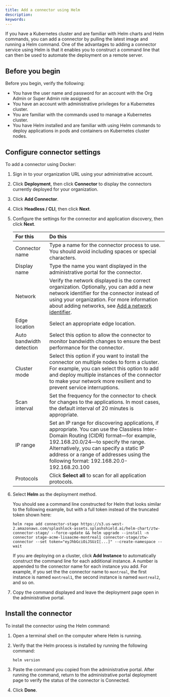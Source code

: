 ```yaml
---
title: Add a connector using Helm
description:
keywords:
---
```


If you have a Kubernetes cluster and are familiar with Helm charts and Helm commands, you can add a connector by pulling the latest image and running a Helm command.
One of the advantages to adding a connector service using Helm is that it enables you to construct a command line that can then be used to automate the deployment on a remote server.

## Before you begin

Before you begin, verify the following:

- You have the user name and password for an account with the Org Admin or Super Admin role assigned.
- You have an account with administrative privileges for a Kubernetes cluster.
- You are familiar with the commands used to manage a Kubernetes cluster.
- You have Helm installed and are familiar with using Helm commands to deploy applications in pods and containers on Kubernetes cluster nodes.

## Configure connector settings

To add a connector using Docker:

1. Sign in to your organization URL using your administrative account.
2. Click **Deployment**, then click **Connector** to display the connectors currently deployed for your organization.
3. Click **Add Connector**. 
4. Click **Headless / CLI**, then click **Next**.
5. Configure the settings for the connector and application discovery, then click **Next**.
   
   | For this | Do this |
   | :--- | :--- |
   | Connector name | Type a name for the connector process to use. You should avoid including spaces or special characters. |
   | Display name | Type the name you want displayed in the administrative portal for the connector. |
   | Network | Verify the network displayed is the correct organization. Optionally, you can add a new network identifier for the connector instead of using your organization. For more information about adding networks, see [Add a network identifier](./network-identifier). |
   | Edge location | Select an appropriate edge location. |
   | Auto bandwidth detection | Select this option to allow the connector to monitor bandwidth changes to ensure the best performance for the connector. | 
   | Cluster mode |  Select this option if you want to install the connector on multiple nodes to form a cluster. For example, you can select this option to add and deploy multiple instances of the connector to make your network more resilient and to prevent service interruptions.  |
   | Scan interval | Set the frequency for the connector to check for changes to the applications. In most cases, the default interval of 20 minutes is appropriate. |
   | IP range | Set an IP range for discovering applications, if appropriate. You can use the Classless Inter-Domain Routing (CIDR) format—for example, 192.168.20.0/24—to specify the range. Alternatively, you can specify a static IP address or a range of addresses using the following format: 192.168.20.0-192.168.20.100 |
   | Protocols | Click **Select all** to scan for all application protocols. |
1. Select **Helm** as the deployment method.
   
   You should see a command line constructed for Helm that looks similar to the following example, but with a full token instead of the truncated token shown here:
   
   ```
   helm repo add connector-stage https://s3.us-west-2.amazonaws.com/splashlock-assets.splashshield.ai/helm-chart/ztw-connector-stage/ --force-update && helm upgrade --install -n connector stage-acme-lisaacme-montreal1 connector-stage/ztw-connector --set token="eyJhbGciOiJSUzI[...]" --create-namespace --wait
   ```
   
   If you are deploying on a cluster, click **Add Instance** to automatically construct the command line for each additional instance. A number is appended to the connector name for each instance you add. For example, if you set the the connector name to `montreal`, the first instance is named `montreal1`, the second instance is named `montreal2`, and so on.
3. Copy the command displayed and leave the deployment page open in the administrative portal.

## Install the connector

To install the connector using the Helm command:

1. Open a terminal shell on the computer where Helm is running.
2. Verify that the Helm process is installed by running the following command:

   ```
   helm version
   ```
   
4. Paste the command you copied from the administrative portal.
   After running the command, return to the administrative portal deployment page to verify the status of the connector is Connected.
1. Click **Done**.